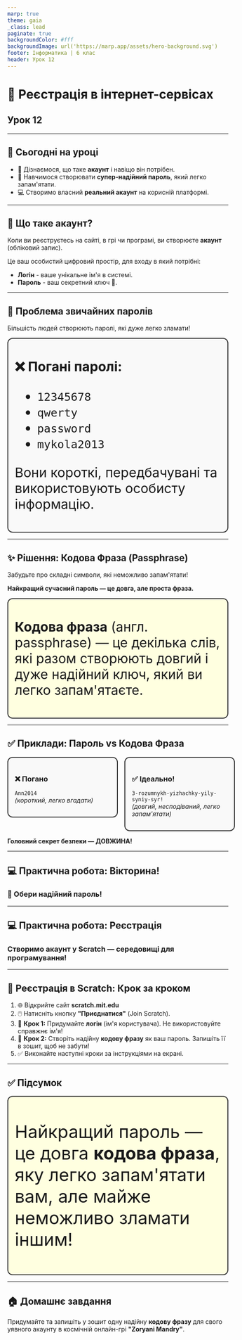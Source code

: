```yaml
---
marp: true
theme: gaia
_class: lead
paginate: true
backgroundColor: #fff
backgroundImage: url('https://marp.app/assets/hero-background.svg')
footer: Інформатика | 6 клас
header: Урок 12
---
```


<style>

.grid-container {
  display: grid;
  grid-template-columns: 50% 50%;
  align-items: start;
  gap: 15px;
}
.text-left {
  text-align: left;
  padding: 5px;
}
.image-center {
  max-width: 100%; /* Ensures the image scales within its space */
  height: auto;
  text-align: center;
  display: flex;
  align-items: center;
  justify-content: center;
}

.text-large {
  font-size: 40px;
}

.text-medium {
  font-size: 30px;
}

.text-medium-small {
  font-size: 25px;
}

.text-small {
  font-size: 18px;
}

.text-tiny {
  font-size: 14px;
}

.card {
  border: 2px solid #333;
  border-radius: 12px;
  padding: 15px;
  background-color: #f9f9f9;
}

.important-to-remember {
    background-color: lightyellow;
}

</style>

# 🔐 Реєстрація в інтернет-сервісах

## Урок **12**

---

## 🎯 Сьогодні на уроці

- 🤔 Дізнаємося, що таке **акаунт** і навіщо він потрібен.
- 🔑 Навчимося створювати **супер-надійний пароль**, який легко запам'ятати.
- 💻 Створимо власний **реальний акаунт** на корисній платформі.

---

## 🧐 Що таке акаунт?

Коли ви реєструєтесь на сайті, в грі чи програмі, ви створюєте **акаунт** (обліковий запис).

Це ваш особистий цифровий простір, для входу в який потрібні:

- **Логін** - ваше унікальне ім'я в системі.
- **Пароль** - ваш секретний ключ 🔑.

---

## 🤯 Проблема звичайних паролів

Більшість людей створюють паролі, які дуже легко зламати!

<div class="card text-medium">

**❌ Погані паролі:**

- `12345678`
- `qwerty`
- `password`
- `mykola2013`

Вони короткі, передбачувані та використовують особисту інформацію.

</div>

---

## ✨ Рішення: Кодова Фраза (Passphrase)

Забудьте про складні символи, які неможливо запам'ятати!

**Найкращий сучасний пароль — це довга, але проста фраза.**

<div class="card text-medium important-to-remember">

**Кодова фраза** (англ. passphrase) — це декілька слів, які разом створюють довгий і дуже надійний ключ, який ви легко запам'ятаєте.

</div>

---

## ✅ Приклади: Пароль vs Кодова Фраза

<div class="grid-container">
<div class="card">

### ❌ Погано

`Ann2014`
<br>
*(короткий, легко вгадати)*

</div>
<div class="card">

### ✅ **Ідеально!**

`3-rozumnykh-yizhachky-yily-syniy-syr!`
<br>
*(довгий, несподіваний, легко запам'ятати)*

</div>
</div>

**Головний секрет безпеки — ДОВЖИНА!**

---

## 💻 Практична робота: Вікторина!

### 🧐 Обери надійний пароль!

---

## 💻 Практична робота: Реєстрація

### Створимо акаунт у **Scratch** — середовищі для програмування!

---

## 🚀 Реєстрація в Scratch: Крок за кроком

1. 🌐 Відкрийте сайт **scratch.mit.edu**
2. 🖱️ Натисніть кнопку **"Приєднатися"** (Join Scratch).
3. 📝 **Крок 1:** Придумайте **логін** (ім'я користувача). Не використовуйте справжнє ім'я!
4. 🔐 **Крок 2:** Створіть надійну **кодову фразу** як ваш пароль. Запишіть її в зошит, щоб не забути!
5. ✅ Виконайте наступні кроки за інструкціями на екрані.

---

## ✅ Підсумок

<div class="card text-large important-to-remember">

Найкращий пароль — це довга **кодова фраза**, яку легко запам'ятати вам, але майже неможливо зламати іншим!

</div>

---

## 🏠 Домашнє завдання

Придумайте та запишіть у зошит одну надійну **кодову фразу** для свого уявного акаунту в космічній онлайн-грі **"Zoryani Mandry"**.
